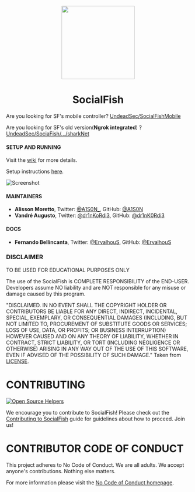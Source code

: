 <p align="center">
  <img src="https://raw.githubusercontent.com/UndeadSec/SocialFishMobile/master/content/logo.png" width="200"/>
</a></p>
<h1 align="center">SocialFish</h1>

Are you looking for SF's mobile controller? [UndeadSec/SocialFishMobile][sf-mobile]

Are you looking for SF's old version(**Ngrok integrated**) ? [UndeadSec/SociaFish/.../sharkNet][sf-sharknet]

#### SETUP AND RUNNING

Visit the [wiki](https://github.com/UndeadSec/SocialFish/wiki) for more details.

Setup instructions [here](https://github.com/UndeadSec/SocialFish/wiki/Setting-Up-SocialFish).

![Screenshot](https://raw.githubusercontent.com/UndeadSec/SocialFishMobile/master/content/screen.png)

#### MAINTAINERS

- **Alisson Moretto**, Twitter: [@A1S0N\_][tw-alisson], GitHub: [@A1S0N][git-alisson]
- **Vandré Augusto**, Twitter: [@dr1nKoRdi3][tw-drink], GitHub: [@dr1nK0Rdi3][git-drink]

#### DOCS

- **Fernando Bellincanta**, Twitter: [@ErvalhouS][tw-fernando], GitHub: [@ErvalhouS][git-fernando]

### DISCLAIMER

TO BE USED FOR EDUCATIONAL PURPOSES ONLY

The use of the SocialFish is COMPLETE RESPONSIBILITY of the END-USER. Developers assume NO liability and are NOT responsible for any misuse or damage caused by this program.

"DISCLAIMED. IN NO EVENT SHALL THE COPYRIGHT HOLDER OR CONTRIBUTORS BE LIABLE
FOR ANY DIRECT, INDIRECT, INCIDENTAL, SPECIAL, EXEMPLARY, OR CONSEQUENTIAL
DAMAGES (INCLUDING, BUT NOT LIMITED TO, PROCUREMENT OF SUBSTITUTE GOODS OR
SERVICES; LOSS OF USE, DATA, OR PROFITS; OR BUSINESS INTERRUPTION) HOWEVER
CAUSED AND ON ANY THEORY OF LIABILITY, WHETHER IN CONTRACT, STRICT LIABILITY,
OR TORT (INCLUDING NEGLIGENCE OR OTHERWISE) ARISING IN ANY WAY OUT OF THE USE
OF THIS SOFTWARE, EVEN IF ADVISED OF THE POSSIBILITY OF SUCH DAMAGE."
Taken from [LICENSE](LICENSE).

# CONTRIBUTING

[![Open Source Helpers](https://www.codetriage.com/undeadsec/socialfish/badges/users.svg)](https://www.codetriage.com/undeadsec/socialfish)

We encourage you to contribute to SocialFish! Please check out the [Contributing to SocialFish](https://github.com/UndeadSec/SocialFish/blob/master/CONTRIBUTING.md) guide for guidelines about how to proceed. Join us!

# CONTRIBUTOR CODE OF CONDUCT

This project adheres to No Code of Conduct. We are all adults. We accept anyone's contributions. Nothing else matters.

For more information please visit the [No Code of Conduct homepage](https://github.com/domgetter/NCoC).

[//]: # 'links references'
[tw-alisson]: https://twitter.com/A1S0N_
[git-alisson]: https://github.com/A1S0N
[tw-drink]: https://twitter.com/Dr1nkOrdi3
[git-drink]: https://github.com/dr1nk0rdi3
[sf-mobile]: https://github.com/UndeadSec/SocialFishMobile
[git-tiago]: https://github.com/tiagorlampert
[git-fernando]: https://github.com/ErvalhouS
[tw-fernando]: https://twitter.com/ErvalhouS
[sf-sharknet]: https://github.com/UndeadSec/SocialFish/releases/tag/sharkNet
